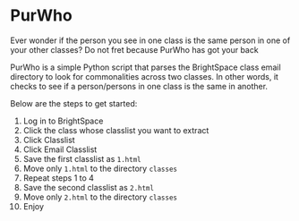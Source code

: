# PurWho

Ever wonder if the person you see in one class is the same person in one of your other classes? Do not fret because PurWho has got your back

PurWho is a simple Python script that parses the BrightSpace class email directory to look for commonalities across two classes. In other words, it checks to see if a person/persons in one class is the same in another.

Below are the steps to get started:
1. Log in to BrightSpace
2. Click the class whose classlist you want to extract
3. Click Classlist
4. Click Email Classlist
5. Save the first classlist as `1.html`
6. Move only `1.html` to the directory `classes`
7. Repeat steps 1 to 4
8. Save the second classlist as `2.html`
9. Move only `2.html` to the directory `classes`
10. Enjoy
